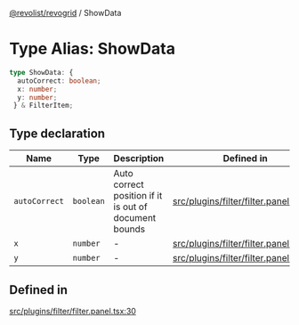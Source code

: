 [@revolist/revogrid](README.md) / ShowData

# Type Alias: ShowData

```ts
type ShowData: {
  autoCorrect: boolean;
  x: number;
  y: number;
 } & FilterItem;
```

## Type declaration

| Name | Type | Description | Defined in |
| ------ | ------ | ------ | ------ |
| `autoCorrect` | `boolean` | Auto correct position if it is out of document bounds | [src/plugins/filter/filter.panel.tsx:36](https://github.com/revolist/revogrid/blob/3fee8276dedac5f7aa7fa43a0495db32609daeca/src/plugins/filter/filter.panel.tsx#L36) |
| `x` | `number` | - | [src/plugins/filter/filter.panel.tsx:31](https://github.com/revolist/revogrid/blob/3fee8276dedac5f7aa7fa43a0495db32609daeca/src/plugins/filter/filter.panel.tsx#L31) |
| `y` | `number` | - | [src/plugins/filter/filter.panel.tsx:32](https://github.com/revolist/revogrid/blob/3fee8276dedac5f7aa7fa43a0495db32609daeca/src/plugins/filter/filter.panel.tsx#L32) |

## Defined in

[src/plugins/filter/filter.panel.tsx:30](https://github.com/revolist/revogrid/blob/3fee8276dedac5f7aa7fa43a0495db32609daeca/src/plugins/filter/filter.panel.tsx#L30)
